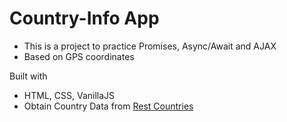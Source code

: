 # Country-Info App

- This is a project to practice Promises, Async/Await and AJAX
- Based on GPS coordinates

Built with

- HTML, CSS, VanillaJS
- Obtain Country Data from [Rest Countries](https://restcountries.com/)
